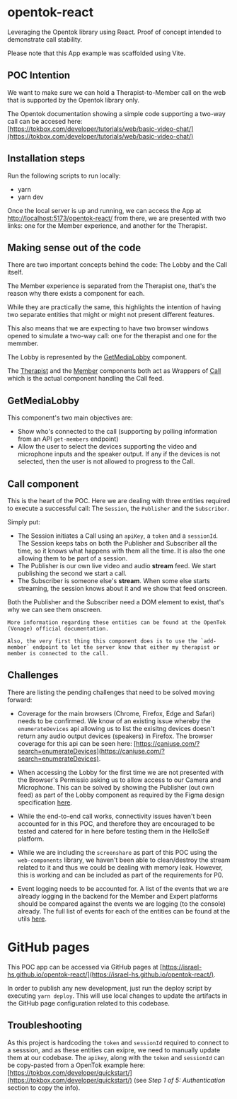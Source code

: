 # opentok-react

Leveraging the Opentok library using React. Proof of concept intended to demonstrate call stability.

Please note that this App example was scaffolded using Vite.

## POC Intention

We want to make sure we can hold a Therapist-to-Member call on the web that is supported by the Opentok library only.

The Opentok documentation showing a simple code supporting a two-way call can be accesed here: [https://tokbox.com/developer/tutorials/web/basic-video-chat/](https://tokbox.com/developer/tutorials/web/basic-video-chat/)

## Installation steps

Run the following scripts to run locally:

- yarn
- yarn dev

Once the local server is up and running, we can access the App at [http://localhost:5173/opentok-react/](http://localhost:5173/opentok-react/) from there, we are presented with two links: one for the Member experience, and another for the Therapist.

## Making sense out of the code

There are two important concepts behind the code: The Lobby and the Call itself.

The Member experience is separated from the Therapist one, that's the reason why there exists a component for each.

While they are practically the same, this highlights the intention of having two separate entities that might or might not present different features.

This also means that we are expecting to have two browser windows opened to simulate a two-way call: one for the therapist and one for the memmber.

The Lobby is represented by the [GetMediaLobby](src/lib/GetMediaLobby.tsx) component.

The [Therapist](src/lib/Therapist.tsx) and the [Member](src/lib/Member.tsx) components both act as Wrappers of [Call](src/lib/Call.tsx) which is the actual component handling the Call feed.

## GetMediaLobby

This component's two main objectives are:

- Show who's connected to the call (supporting by polling information from an API `get-members` endpoint)
- Allow the user to select the devices supporting the video and microphone inputs and the speaker output. If any if the devices is not selected, then the user is not allowed to progress to the Call.

## Call component

This is the heart of the POC. Here we are dealing with three entities required to execute a successful call: The `Session`, the `Publisher` and the `Subscriber`.

Simply put:

- The Session initiates a Call using an `apiKey`, a `token` and a `sessionId`. The Session keeps tabs on both the Publisher and Subscriber all the time, so it knows what happens with them all the time. It is also the one allowing them to be part of a session.
- The Publisher is our own live video and audio **stream** feed. We start publishing the second we start a call.
- The Subscriber is someone else's **stream**. When some else starts streaming, the session knows about it and we show that feed onscreen.

Both the Publisher and the Subscriber need a DOM element to exist, that's why we can see them onscreen.

`More information regarding these entities can be found at the OpenTok (Vonage) official documentation.`

```
Also, the very first thing this component does is to use the `add-member` endpoint to let the server know that either my therapist or member is connected to the call.
```

## Challenges

There are listing the pending challenges that need to be solved moving forward:

- Coverage for the main browsers (Chrome, Firefox, Edge and Safari) needs to be confirmed. We know of an existing issue whereby the `enumerateDevices` api allowing us to list the exisitng devices doesn't return any audio output devices (speakers) in Firefox. The browser coverage for this api can be seen here: [https://caniuse.com/?search=enumerateDevices](https://caniuse.com/?search=enumerateDevices).

- When accessing the Lobby for the first time we are not presented with the Browser's Permissio asking us to allow access to our Camera and Microphone. This can be solved by showing the Publisher (out own feed) as part of the Lobby component as required by the Figma design specification [here](https://www.figma.com/file/iQoErKolVASOq4gEfV37z0/Call-stability?type=design&node-id=411-12994&t=vnE7kgDgXRW9Nb2z-4).

- While the end-to-end call works, connectivity issues haven't been accounted for in this POC, and therefore they are encouraged to be tested and catered for in here before testing them in the HelloSelf platform.

- While we are including the `screenshare` as part of this POC using the `web-components` library, we haven't been able to clean/destroy the stream related to it and thus we could be dealing with memory leak. However, this is working and can be included as part of the requirements for P0.

- Event logging needs to be accounted for. A list of the events that we are already logging in the backend for the Member and Expert platforms should be compared against the events we are logging (to the console) already. The full list of events for each of the entities can be found at the utils [here](src/lib/utils.ts).

# GitHub pages

This POC app can be accessed via GitHub pages at [https://israel-hs.github.io/opentok-react/](https://israel-hs.github.io/opentok-react/).

In order to publish any new development, just run the deploy script by executing `yarn deploy`. This will use local changes to update the artifacts in the GitHub page configuration related to this codebase.

## Troubleshooting

As this project is hardcoding the `token` and `sessionId` required to connect to a sesssion, and as these entities can exipre, we need to manually update them at our codebase. The `apikey`, along with the `token` and `sessionId` can be copy-pasted from a OpenTok example here: [https://tokbox.com/developer/quickstart/](https://tokbox.com/developer/quickstart/) (see _Step 1 of 5: Authentication_ section to copy the info).
